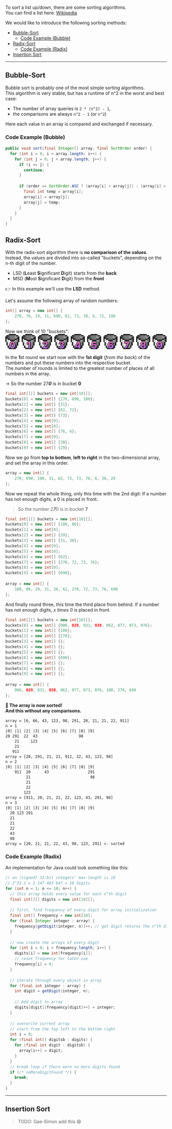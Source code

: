 To sort a list up/down, there are some sorting algorithms.  
You can find a list here: [Wikipedia](https://en.wikipedia.org/wiki/Category:Sorting_algorithms)

We would like to introduce the following sorting methods:
- [Bubble-Sort](#bubble-sort)
  - [Code Example (Bubble)](#code-example-bubble)
- [Radix-Sort](#radix-sort)
  - [Code Example (Radix)](#code-example-radix)
- [Insertion Sort](#insertion-sort)

---

## Bubble-Sort
Bubble sort is probably one of the most simple sorting algorithms.  
This algorithm is very stable, but has a runtime of n^2 in the worst and best case:
- The number of array queries is `2 * (n^2) - 1`, 
- the comparisons are always `n^2 - 1` (or `n^2`)

Here each value in an array is compared and exchanged if necessary.


### Code Example (Bubble)
```java
public void sort(final Integer[] array, final SortOrder order) {
  for (int i = 0; i < array.length; i++) {
    for (int j = 0; j < array.length; j++) {
      if (i == j) {
        continue;
      }

      if (order == SortOrder.ASC ? (array[i] < array[j]) : (array[i] > array[j])) {
        final int temp = array[i];
        array[i] = array[j];
        array[j] = temp;
      }
    }
  }
}
```

## Radix-Sort
With the radix-sort algorithm there is **no comparison of the values**.  
Instead, the values are divided into so-called "buckets", depending on the n-th digit of the number.  
* LSD (**L**east **S**ignificant **D**igit) starts from the **back** 
* MSD (**M**ost **S**ignificant **D**igit) from the **front**

👉 In this example we'll use the **LSD** method.

Let's assume the following array of random numbers:
```java
int[] array = new int[] {
    270, 76, 29, 31, 690, 62, 73, 38, 6, 72, 100
};
```

Now we think of 10 "buckets":
![img](assets/images/buckets.png)

In the **1**st round we start now with the **1st digit** (*from the back*) of the numbers and put these numbers into the respective bucket.  
The number of rounds is limited to the greatest number of places of all numbers in the array.

-> So the number 27***0*** is in bucket **0**

```java
final int[][] buckets = new int[10][];
buckets[0] = new int[] {270, 690, 100};
buckets[1] = new int[] {31};
buckets[2] = new int[] {62, 72};
buckets[3] = new int[] {73};
buckets[4] = new int[0];
buckets[5] = new int[0];
buckets[6] = new int[] {76, 6};
buckets[7] = new int[0];
buckets[8] = new int[] {38};
buckets[9] = new int[] {29};
```

Now we go from **top to bottom**, **left to right** in the two-dimensional array, and set the array in this order.
```java
array = new int[] {
    270, 690, 100, 31, 62, 72, 73, 76, 6, 38, 29
};
```

Now we repeat the whole thing, only this time with the 2nd digit:
If a number has not enough digits, a 0 is placed in front.

> So the number 2***7***0 is in bucket **7**

```java
final int[][] buckets = new int[10][];
buckets[0] = new int[] {100, 06};
buckets[1] = new int[0];
buckets[2] = new int[] {29};
buckets[3] = new int[] {31, 38};
buckets[4] = new int[0];
buckets[5] = new int[0];
buckets[6] = new int[] {62};
buckets[7] = new int[] {270, 72, 73, 76};
buckets[8] = new int[0];
buckets[9] = new int[] {690};

array = new int[] {
    100, 06, 29, 31, 38, 62, 270, 72, 73, 76, 690
};
```

And finally round three, this time the third place from behind.
If a number has not enough digits, *x times 0* is placed in front.

```java
final int[][] buckets = new int[10][];
buckets[0] = new int[] {006, 029, 031, 038, 062, 077, 073, 076};
buckets[1] = new int[] {100};
buckets[2] = new int[] {270};
buckets[3] = new int[] {};
buckets[4] = new int[] {};
buckets[5] = new int[] {};
buckets[6] = new int[] {690};
buckets[7] = new int[] {};
buckets[8] = new int[] {};
buckets[9] = new int[] {};

array = new int[] {
    006, 029, 031, 038, 062, 077, 073, 076, 100, 270, 690
};
```

**🎉 The array is now sorted!  
And this without any comparisons.**

```
array = [6, 66, 43, 123, 98, 291, 20, 21, 21, 22, 911]
n = 1
|0| |1| |2| |3| |4| |5| |6| |7| |8| |9|
20 291  22  43                  98
    21     123
    21
   911
array = [20, 291, 21, 21, 911, 22, 43, 123, 98]
n = 2
|0| |1| |2| |3| |4| |5| |6| |7| |8| |9|
    911  20      43                 291
         21                          98
         21
         22
        123
array = [911, 20, 21, 21, 22, 123, 43, 291, 98]
n = 3
|0| |1| |2| |3| |4| |5| |6| |7| |8| |9|
  20 123 291
  21
  21
  22
  43
  98
array = [20, 21, 21, 22, 43, 98, 123, 291] <- sorted
```

### Code Example (Radix)
An implementation for Java could look something like this:
```java
// an (signed) 32-bit integers' max length is 10
// 2^31-1 = 2 147 483 647 = 10 digits
for (int n = 1; n <= 10; n++) {
  // this array holds every value for each n^th digit
  final int[][] digits = new int[10][];

  // first, find frequency of every digit for array initialization
  final int[] frequency = new int[10];
  for (final Integer integer : array) {
    frequency[getDigit(integer, n)]++; // get digit returns the n^th digit of a number
  }

  // now create the arrays of every digit
  for (int i = 0; i < frequency.length; i++) {
    digits[i] = new int[frequency[i]];
    // reset frequency for later use
    frequency[i] = 0;
  }

  // iterate through every object in array
  for (final int integer : array) {
    int digit = getDigit(integer, n);

    // Add digit to array
    digits[digit][frequency[digit]++] = integer;
  }

  // overwrite current array
  // start from the top left to the bottom right
  int i = 0;
  for (final int[] digitsb : digits) {
    for (final int digit : digitsb) {
      array[i++] = digit;
    }
  }
  // break loop if there were no more digits found
  if (/* noMoreDigitFound */) {
    break;
  }
}
```

---

## Insertion Sort

> TODO: Gae-Simon add this 😄